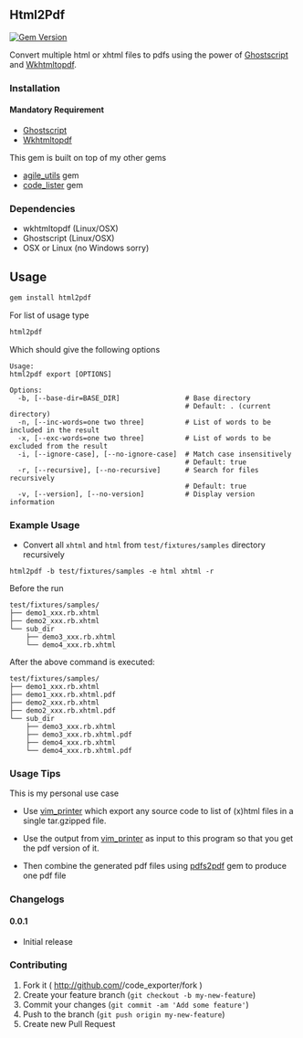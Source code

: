 ## Html2Pdf

[![Gem Version](https://badge.fury.io/rb/html2pdf.svg)](http://badge.fury.io/rb/html2pdf)

Convert multiple html or xhtml files to pdfs using the power of
[Ghostscript][] and [Wkhtmltopdf][].

### Installation

#### Mandatory Requirement

- [Ghostscript][]
- [Wkhtmltopdf][]

This gem is built on top of my other gems

- [agile_utils][] gem
- [code_lister][] gem

### Dependencies

- wkhtmltopdf (Linux/OSX)
- Ghostscript (Linux/OSX)
- OSX or Linux (no Windows sorry)

## Usage
```sh
gem install html2pdf
```
For list of usage type

```sh
html2pdf
```
Which should give the following options
```
Usage:
html2pdf export [OPTIONS]

Options:
  -b, [--base-dir=BASE_DIR]                # Base directory
                                           # Default: . (current directory)
  -n, [--inc-words=one two three]          # List of words to be included in the result
  -x, [--exc-words=one two three]          # List of words to be excluded from the result
  -i, [--ignore-case], [--no-ignore-case]  # Match case insensitively
                                           # Default: true
  -r, [--recursive], [--no-recursive]      # Search for files recursively
                                           # Default: true
  -v, [--version], [--no-version]          # Display version information
```
### Example Usage

- Convert all `xhtml` and `html` from `test/fixtures/samples` directory
  recursively
```
html2pdf -b test/fixtures/samples -e html xhtml -r
```
Before the run
```
test/fixtures/samples/
├── demo1_xxx.rb.xhtml
├── demo2_xxx.rb.xhtml
└── sub_dir
    ├── demo3_xxx.rb.xhtml
    └── demo4_xxx.rb.xhtml
```
After the above command is executed:
```
test/fixtures/samples/
├── demo1_xxx.rb.xhtml
├── demo1_xxx.rb.xhtml.pdf
├── demo2_xxx.rb.xhtml
├── demo2_xxx.rb.xhtml.pdf
└── sub_dir
    ├── demo3_xxx.rb.xhtml
    ├── demo3_xxx.rb.xhtml.pdf
    ├── demo4_xxx.rb.xhtml
    └── demo4_xxx.rb.xhtml.pdf
```

### Usage Tips

This is my personal use case

- Use [vim_printer][] which export any source code to list of (x)html files in
a single tar.gzipped file.

- Use the output from [vim_printer][] as input to this program so that you get
the pdf version of it.

- Then combine the generated pdf files using [pdfs2pdf][] gem to produce one pdf file

### Changelogs

#### 0.0.1

- Initial release

### Contributing

1. Fork it ( http://github.com/<my-github-username>/code_exporter/fork )
2. Create your feature branch (`git checkout -b my-new-feature`)
3. Commit your changes (`git commit -am 'Add some feature'`)
4. Push to the branch (`git push origin my-new-feature`)
5. Create new Pull Request

[Ghostscript]: http://www.ghostscript.com/
[Wkhtmltopdf]: http://wkhtmltopdf.org/
[agile_utils]: https://github.com/agilecreativity/agile_utils
[code_lister]: https://github.com/agilecreativity/code_lister
[vim_printer]: https://github.com/agilecreativity/vim_printer
[pdfs2pdf]: https://github.com/agilecreativity/pdfs2pdf

